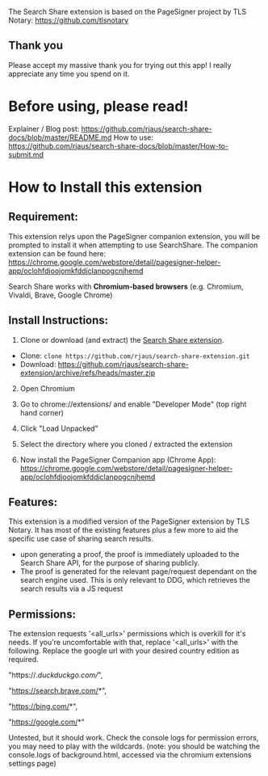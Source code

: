 The Search Share extension is based on the PageSigner project by TLS Notary: https://github.com/tlsnotary

## Thank you
Please accept my massive thank you for trying out this app!  I really appreciate any time you spend on it. 

# Before using, please read!

Explainer / Blog post: https://github.com/rjaus/search-share-docs/blob/master/README.md
How to use: https://github.com/rjaus/search-share-docs/blob/master/How-to-submit.md

# How to Install this extension

## Requirement:
This extension relys upon the PageSigner companion extension, you will be prompted to install it when attempting to use SearchShare.  The companion extension can be found here: https://chrome.google.com/webstore/detail/pagesigner-helper-app/oclohfdjoojomkfddjclanpogcnjhemd

Search Share works with **Chromium-based browsers** (e.g. Chromium, Vivaldi, Brave, Google Chrome)

## Install Instructions:

1. Clone or download (and extract) the [Search Share extension](https://github.com/rjaus/search-share-extension).

- Clone: `clone https://github.com/rjaus/search-share-extension.git`
- Download: https://github.com/rjaus/search-share-extension/archive/refs/heads/master.zip 

2. Open Chromium

3. Go to chrome://extensions/ and enable "Developer Mode" (top right hand corner)

4. Click "Load Unpacked"

5. Select the directory where you cloned / extracted the extension

6. Now install the PageSigner Companion app (Chrome App): https://chrome.google.com/webstore/detail/pagesigner-helper-app/oclohfdjoojomkfddjclanpogcnjhemd



## Features:
This extension is a modified version of the PageSigner extension by TLS Notary.  It has most of the existing features plus a few more to aid the specific use case of sharing search results.

- upon generating a proof, the proof is immediately uploaded to the Search Share API, for the purpose of sharing publicly.
- The proof is generated for the relevant page/request dependant on the search engine used.  This is only relevant to DDG, which retrieves the search results via a JS request

## Permissions:
The extension requests '<all_urls>' permissions which is overkill for it's needs.  If you're uncomfortable with that, replace '<all_urls>' with the following. Replace the google url with your desired country edition as required.

"https://*.duckduckgo.com/*",

"https://search.brave.com/*",

"https://bing.com/*",

"https://google.com/*"

Untested, but it should work.  Check the console logs for permission errors, you may need to play with the wildcards. (note: you should be watching the console.logs of background.html, accessed via the chromium extensions settings page)